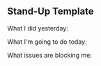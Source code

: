 ## Stand-Up Template

What I did yesterday:

What I'm going to do today:

What issues are blocking me: